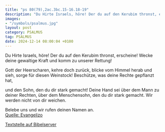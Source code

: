```yaml
---
title: "ps 80(79),2ac.3bc.15-16.18-19"
description: "Du Hirte Israels, höre! Der du auf den Kerubim thronst, erscheine! Wecke deine gewaltige Kraft und komm zu unserer Rettung!  Gott der Heerscharen, kehre doch zurück,  blicke vom Himmel herab und sieh,  sorge für diesen Weinstock! Beschütze, was deine Rechte gepflanzt hat,   un...."
images:
- "/symbols/psalmus.jpg"
layout: post
category: PSALMUS
tag: PSALMUS
date: 2024-12-14 08:00:04 +0100
---
```

Du Hirte Israels, höre!
Der du auf den Kerubim thronst, erscheine!
Wecke deine gewaltige Kraft
und komm zu unserer Rettung!

Gott der Heerscharen, kehre doch zurück, 
blicke vom Himmel herab und sieh, 
sorge für diesen Weinstock!
Beschütze, was deine Rechte gepflanzt hat, 

und den Sohn, den du dir stark gemacht!
Deine Hand sei über dem Mann zu deiner Rechten, 
über dem Menschensohn, den du dir stark gemacht.<!--more-->
Wir werden nicht von dir weichen. 

Belebe uns und wir rufen deinen Namen an.<br>
[Quelle: Evangelizo](https://evangeliumtagfuertag.org/DE/gospel)

[Textstelle auf Bibelserver](https://www.bibleserver.com/EU/ps80(79),2ac.3bc.15-16.18-19)
